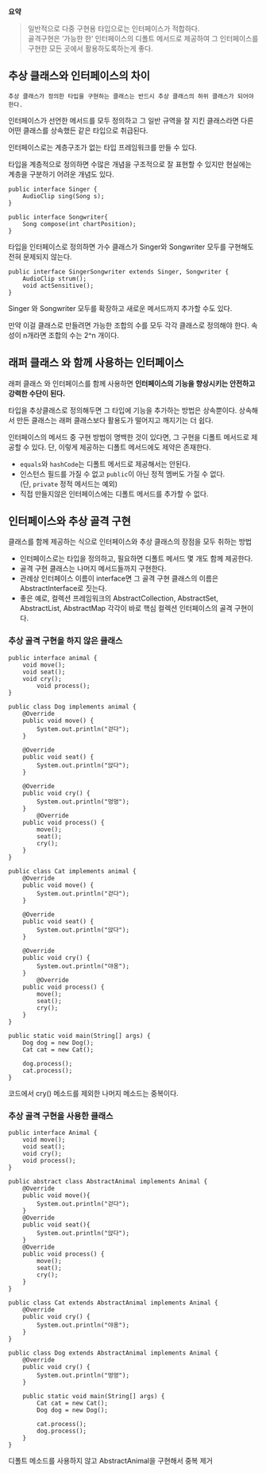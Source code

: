 
**요약** <br>
> 일반적으로 다중 구현용 타입으로는 인터페이스가 적합하다.<br>
골격구현은 ‘가능한 한’ 인터페이스의 디폴트 메서드로 제공하여 그 인터페이스를 구현한 모든 곳에서 활용하도록하는게 좋다.

## 추상 클래스와 인터페이스의 차이
`추상 클래스가 정의한 타입을 구현하는 클래스는 반드시 추상 클래스의 하위 클래스가 되어야 한다.`

인터페이스가 선언한 메서드를 모두 정의하고 그 일반 규역을 잘 지킨 클래스라면 다른 어떤 클래스를 상속했든 같은 타입으로 취급된다.

인터페이스로는 계층구조가 없는 타입 프레임워크를 만들 수 있다.

타입을 계층적으로 정의하면 수많은 개념을 구조적으로 잘 표현할 수 있지만 현실에는 계층을 구분하기 어려운 개념도 있다.

```
public interface Singer {
	AudioClip sing(Song s);
}

public interface Songwriter{
	Song compose(int chartPosition);
}
```
타입을 인터페이스로 정의하면 가수 클래스가 Singer와 Songwriter 모두를 구현해도 전혀 문제되지 않는다.

```
public interface SingerSongwriter extends Singer, Songwriter {
	AudioClip strum();
	void actSensitive();
}
```
Singer 와 Songwriter 모두를 확장하고 새로운 메서드까지 추가할 수도 있다.

만약 이걸 클래스로 만들려면 가능한 조합의 수를 모두 각각 클래스로 정의해야 한다. 속성이 n개라면 조합의 수는 2^n 개이다.

## 래퍼 클래스 와 함께 사용하는 인터페이스

래퍼 클래스 와 인터페이스를 함께 사용하면 **인터페이스의 기능을 향상시키는 안전하고 강력한 수단이 된다.**

타입을 추상클래스로 정의해두면 그 타입에 기능을 추가하는 방법은 상속뿐이다. 상속해서 만든 클래스는 래퍼 클래스보다 활용도가 떨어지고 깨지기는 더 쉽다.

인터페이스의 메서드 중 구현 방법이 명백한 것이 있다면, 그 구현을 디폴트 메서드로 제공할 수 있다. 단, 이렇게 제공하는 디폴트 메서드에도 제약은 존재한다.

- `equals`와 `hashCode`는 디폴트 메서드로 제공해서는 안된다.
- 인스턴스 필드를 가질 수 없고 `public`이 아닌 정적 멤버도 가질 수 없다.(단, `private` 정적 메서드는 예외)
- 직접 만들지않은 인터페이스에는 디폴트 메서드를 추가할 수 없다.

## 인터페이스와 추상 골격 구현

클래스를 함께 제공하는 식으로 인터페이스와 추상 클래스의 장점을 모두 취하는 방법

- 인터페이스로는 타입을 정의하고, 필요하면 디폴트 메서드 몇 개도 함께 제공한다.
- 골격 구현 클래스는 나머지 메서드들까지 구현한다.
- 관례상 인터페이스 이름이 interface면 그 골격 구현 클래스의 이름은 AbstractInterface로 짓는다.
- 좋은 예로, 컬렉션 프레임워크의 AbstractCollection, AbstractSet, AbstractList, AbstractMap 각각이 바로 핵심 컬렉션 인터페이스의 골격 구현이다.

### 추상 골격 구현을 하지 않은 클래스
```
public interface animal {
    void move();
    void seat();
    void cry();
		void process();
}

public class Dog implements animal {
    @Override
    public void move() {
        System.out.println("걷다");
    }

    @Override
    public void seat() {
        System.out.println("앉다");
    }

    @Override
    public void cry() {
        System.out.println("멍멍");
    }
		@Override
    public void process() {
        move();
        seat();
        cry();
    }
}

public class Cat implements animal {
    @Override
    public void move() {
        System.out.println("걷다");
    }

    @Override
    public void seat() {
        System.out.println("앉다");
    }

    @Override
    public void cry() {
        System.out.println("야옹");
    }
		@Override
    public void process() {
        move();
        seat();
        cry();
    }
}

public static void main(String[] args) {
    Dog dog = new Dog();
    Cat cat = new Cat();

    dog.process();
    cat.process();
}
```
코드에서 cry() 메소드를 제외한 나머지 메소드는 중복이다. 

### 추상 골격 구현을 사용한 클래스
```
public interface Animal {
    void move();
    void seat();
    void cry();
    void process();
}

public abstract class AbstractAnimal implements Animal {
    @Override
    public void move(){
        System.out.println("걷다");
    }
    @Override
    public void seat(){
        System.out.println("앉다");
    }
    @Override
    public void process() {
        move();
        seat();
        cry();
    }
}

public class Cat extends AbstractAnimal implements Animal {
    @Override
    public void cry() {
        System.out.println("야옹");
    }
}

public class Dog extends AbstractAnimal implements Animal {
    @Override
    public void cry() {
        System.out.println("멍멍");
    }

    public static void main(String[] args) {
        Cat cat = new Cat();
        Dog dog = new Dog();

        cat.process();
        dog.process();
    }
}
```
디폴트 메소드를 사용하지 않고 AbstractAnimal을 구현해서 중복 제거







